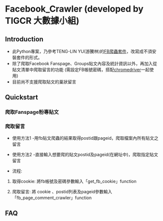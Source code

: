 # Facebook_Crawler (developed by TIGCR 大數據小組)

## Introduction
* 此Python專案，乃參考TENG-LIN YU(游騰林)的[FB爬蟲套件](https://github.com/TLYu0419/facebook_crawler)，改寫成不須安裝套件的形式。
* 除了爬取Facebook Fanspage、Groups貼文內容及統計資訊以外，再加入從貼文清單中爬取留言的功能 (需設定FB帳號密碼，搭配[chromedriver](https://chromedriver.chromium.org/)一起使用)
* 目前尚不支援爬取貼文的巢狀留言

## Quickstart
### 爬取Fanspage粉專貼文

### 爬取留言
* 使用方法1
-用fb貼文爬蟲的結果取得postid跟pageid，爬取檔案內所有貼文之留言
* 使用方法2
-直接輸入想要爬的貼文postid及pageid(在網址中)，爬取指定貼文留言

* 流程:
1. 取得cookie:
將fb帳號及密碼參數輸入「get_fb_cookie」function

2. 爬取留言:
將 cookie 、postid列表及pageid參數輸入「fb_page_comment_crawler」function

## FAQ
